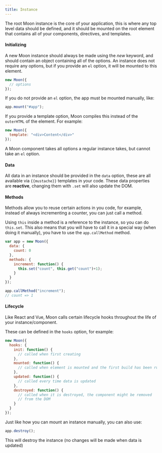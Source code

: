 ```yaml
---
title: Instance
---
```


The root Moon instance is the core of your application, this is where any top level data should be defined, and it should be mounted on the root element that contains all of your components, directives, and templates.

#### Initializing

A new Moon instance should always be made using the _new_ keyword, and should contain an object containing all of the options. An instance does not require any options, but if you provide an `el` option, it will be mounted to this element.

```js
new Moon({
  // options
});
```

If you do not provide an `el` option, the app must be mounted manually, like:

```js
app.mount("#app");
```

If you provide a template option, Moon compiles this instead of the `outerHTML` of the element. For example:

```js
new Moon({
  template: "<div>Content</div>"
});
```

A Moon component takes all options a regular instance takes, but cannot take an `el` option.

#### Data

All data in an instance should be provided in the `data` option, these are all available via `{{mustache}}` templates in your code. These data properties are **reactive**, changing them with `.set` will also update the DOM.

#### Methods

Methods allow you to reuse certain actions in you code, for example, instead of always incrementing a counter, you can just call a method.

Using `this` inside a method is a reference to the instance, so you can do `this.set`. This also means that you will have to call it in a special way (when doing it manually), you have to use the `app.callMethod` method.

```js
var app = new Moon({
  data: {
    count: 0
  },
  methods: {
    increment: function() {
      this.set("count", this.get("count")+1);
    }
  }
});

app.callMethod("increment");
// count => 1
```

#### Lifecycle

Like React and Vue, Moon calls certain lifecycle hooks throughout the life of your instance/component.

These can be defined in the `hooks` option, for example:

```js
new Moon({
  hooks: {
    init: function() {
      // called when first creating
    },
    mounted: function() {
      // called when element is mounted and the first build has been run
    },
    updated: function() {
      // called every time data is updated
    },
    destroyed: function() {
      // called when it is destroyed, the component might be removed
      // from the DOM
    }
  }
});
```

Just like how you can mount an instance manually, you can also use:

```js
app.destroy();
```

This will destroy the instance (no changes will be made when data is updated)
